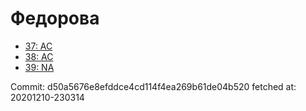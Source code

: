 # Федорова
- [37: AC](37.md)
- [38: AC](38.md)
- [39: NA](39.md)

Commit: d50a5676e8efddce4cd114f4ea269b61de04b520
 fetched at: 20201210-230314
